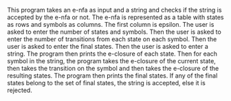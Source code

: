 This program takes an e-nfa as input and a string and checks if the string is accepted by the e-nfa or not. The e-nfa is represented as a table with states as rows and symbols as columns. The first column is epsilon. The user is asked to enter the number of states and symbols. Then the user is asked to enter the number of transitions from each state on each symbol. Then the user is asked to enter the final states. Then the user is asked to enter a string. The program then prints the e-closure of each state. Then for each symbol in the string, the program takes the e-closure of the current state, then takes the transition on the symbol and then takes the e-closure of the resulting states. The program then prints the final states. If any of the final states belong to the set of final states, the string is accepted, else it is rejected.
